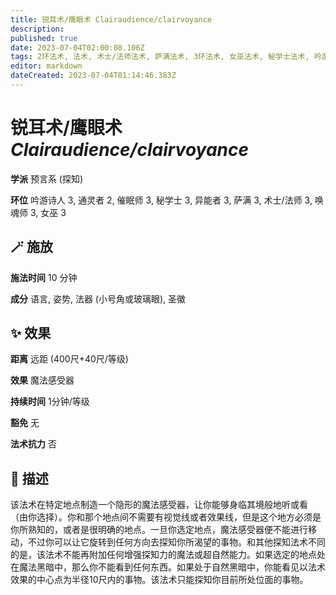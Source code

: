 ```yaml
---
title: 锐耳术/鹰眼术 Clairaudience/clairvoyance
description: 
published: true
date: 2023-07-04T02:00:08.106Z
tags: 2环法术, 法术, 术士/法师法术, 萨满法术, 3环法术, 女巫法术, 秘学士法术, 吟游诗人法术, 异能者法术, 预言系, 催眠师法术, 通灵者法术, 唤魂师法术, 探知
editor: markdown
dateCreated: 2023-07-04T01:14:46.383Z
---
```


# **锐耳术/鹰眼术** *Clairaudience/clairvoyance*

**学派** 预言系 (探知) 

**环位** 吟游诗人 3, 通灵者 2, 催眠师 3, 秘学士 3, 异能者 3, 萨满 3, 术士/法师 3, 唤魂师 3, 女巫 3

## 🪄 施放

**施法时间** 10 分钟

**成分** 语言, 姿势, 法器 (小号角或玻璃眼), 圣徽

## ✨ 效果  

**距离** 远距 (400尺+40尺/等级) 

**效果** 魔法感受器 

**持续时间** 1分钟/等级 

**豁免** 无

**法术抗力** 否

## 📖 描述

该法术在特定地点制造一个隐形的魔法感受器，让你能够身临其境般地听或看 （由你选择）。你和那个地点间不需要有视觉线或者效果线，但是这个地方必须是你所熟知的，或者是很明确的地点。一旦你选定地点，魔法感受器便不能进行移动，不过你可以让它旋转到任何方向去探知你所渴望的事物。和其他探知法术不同的是，该法术不能再附加任何增强探知力的魔法或超自然能力。如果选定的地点处在魔法黑暗中，那么你不能看到任何东西。如果处于自然黑暗中，你能看见以法术效果的中心点为半径10尺内的事物。该法术只能探知你目前所处位面的事物。
    